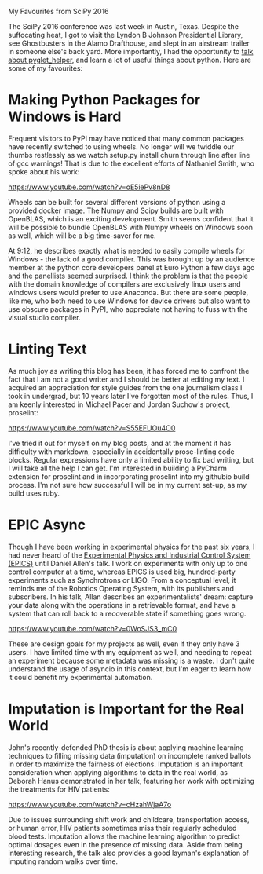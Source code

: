 My Favourites from SciPy 2016

The SciPy 2016 conference was last week in Austin, Texas. Despite the 
suffocating heat, I got to visit the Lyndon B Johnson Presidential 
Library, see Ghostbusters in the Alamo Drafthouse, and slept in an 
airstream trailer in someone else's back yard. More importantly, I had 
the opportunity to 
[talk about pyglet_helper](https://www.youtube.com/watch?v=lrk6erM3mkI), 
and learn a lot of useful things about python. Here are some of my 
favourites:


Making Python Packages for Windows is Hard
==========================================

Frequent visitors to PyPI may have noticed that many common packages have 
recently switched to using wheels. No longer will we twiddle our thumbs 
restlessly as we watch setup.py install churn through line after line of
 gcc warnings! That is due to the excellent efforts of Nathaniel Smith, 
 who spoke about his work:

https://www.youtube.com/watch?v=oE5iePv8nD8

Wheels can be built for several different versions of python using a 
provided docker image. The Numpy and Scipy builds are built with OpenBLAS,
 which is an exciting development. Smith seems confident that it will be 
 possible to bundle OpenBLAS with Numpy wheels on Windows soon as well, 
 which will be a big time-saver for me. 
 
At 9:12, he describes exactly what is needed to easily compile wheels 
for Windows - the lack of a good compiler. This was brought up by an 
audience member at the python core developers panel at Euro Python a few
 days ago and the panellists seemed surprised. I think the problem is 
 that the people with the domain knowledge of compilers are exclusively 
 linux users and windows users would prefer to use Anaconda. But there 
 are some people, like me, who both need to use Windows for device 
 drivers but also want to use obscure packages in PyPI, who appreciate 
 not having to fuss with the visual studio compiler.

Linting Text
============

As much joy as writing this blog has been, it has forced me to confront 
the fact that I am not a good writer and I should be better at editing 
my text. I acquired an appreciation for style guides from the 
one journalism class I took in undergrad, but 10 years later I've 
forgotten most of the rules. Thus, I am keenly interested in Michael 
Pacer and Jordan Suchow's project, proselint:

https://www.youtube.com/watch?v=S55EFUOu4O0

I've tried it out for myself on my blog posts, and at the moment it has 
difficulty with markdown, especially in accidentally prose-linting code 
blocks. Regular expressions have only a limited ability to fix bad 
writing, but I will take all the help I can get. I'm interested in 
building a PyCharm extension for proselint and in incorporating proselint
 into my githubio build process. I'm not sure how successful I will be 
 in my current set-up, as my build uses ruby.

EPIC Async
==========

Though I have been working in experimental physics for the past six 
years, I had never heard of the [Experimental Physics and Industrial 
Control System (EPICS)](http://www.aps.anl.gov/epics/) until Daniel 
Allen's talk. I work on experiments with only up to one control computer
 at a time, whereas EPICS is used big, hundred-party experiments such as
  Synchrotrons or LIGO. From a conceptual level, it reminds me of the 
  Robotics Operating System, with its publishers and subscribers. In his
   talk, Allan describes an experimentalists' dream: capture your data 
   along with the operations in a retrievable format, and have a system 
   that can roll back to a recoverable state if something goes wrong. 

https://www.youtube.com/watch?v=0WoSJS3_mC0

These are design goals for my projects as well, even if they 
 only have 3 users. I have limited time with my equipment as well, and 
 needing to repeat an experiment because some metadata was missing is a 
 waste. I don't quite understand the usage of asyncio in 
 this context, but I'm eager to learn how it could benefit my 
 experimental automation.

Imputation is Important for the Real World
==========================================

John's recently-defended PhD thesis is about applying machine learning 
techniques to filling missing data (imputation) on incomplete ranked 
ballots in order to maximize the fairness of elections. Imputation is an
 important consideration when applying algorithms to data in the real 
 world, as Deborah Hanus demonstrated in her talk, featuring her work 
 with optimizing the treatments for HIV patients: 

https://www.youtube.com/watch?v=cHzahWjaA7o

Due to issues surrounding shift work and childcare, transportation 
access, or human error, HIV patients sometimes miss their regularly 
scheduled blood tests. Imputation allows the machine learning 
algorithm to predict optimal dosages even in the presence of missing 
data. Aside from being interesting research, the talk also provides a 
good layman's explanation of imputing random walks over time.
   


